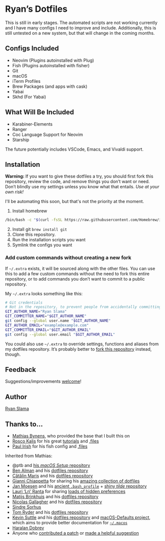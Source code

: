 # Ryan’s Dotfiles

This is still in early stages. The automated scripts are not working currently and I have many configs I need to improve and include. Additionally, this is still untested on a new system, but that will change in the coming months.

## Configs Included

* Neovim (Plugins autoinstalled with Plug)
* Fish (Plugins autoinstalled with fisher)
* Git
* macOS
* iTerm Profiles
* Brew Packages (and apps with cask)
* Yabai
* Skhd (For Yabai)

## What Will Be Included

* Karabiner-Elements
* Ranger
* Coc Language Support for Neovim
* Starship

The future potentially includes VSCode, Emacs, and Vivaldi support.

## Installation

**Warning:** If you want to give these dotfiles a try, you should first fork this repository, review the code, and remove things you don’t want or need. Don’t blindly use my settings unless you know what that entails. _Use at your own risk!_

I'll be automating this soon, but that's not the priority at the moment.

1. Install homebrew
```bash
/bin/bash -c "$(curl -fsSL https://raw.githubusercontent.com/Homebrew/install/master/install.sh)"
```
2. Install git `brew install git`
3. Clone this repository.
4. Run the installation scripts you want
5. Symlink the configs you want

### Add custom commands without creating a new fork

If `~/.extra` exists, it will be sourced along with the other files. You can use this to add a few custom commands without the need to fork this entire repository, or to add commands you don’t want to commit to a public repository.

My `~/.extra` looks something like this:

```bash
# Git credentials
# Not in the repository, to prevent people from accidentally committing under my name
GIT_AUTHOR_NAME="Ryan Slama"
GIT_COMMITTER_NAME="$GIT_AUTHOR_NAME"
git config --global user.name "$GIT_AUTHOR_NAME"
GIT_AUTHOR_EMAIL="example@example.com"
GIT_COMMITTER_EMAIL="$GIT_AUTHOR_EMAIL"
git config --global user.email "$GIT_AUTHOR_EMAIL"
```

You could also use `~/.extra` to override settings, functions and aliases from my dotfiles repository. It’s probably better to [fork this repository](https://github.com/Glitched/dotfiles/fork) instead, though.

## Feedback

Suggestions/improvements
[welcome](https://github.com/Glitched/dotfiles/issues)!

## Author

[Ryan Slama](https://RyanSlama.com)

## Thanks to…
* [Mathias Bynens](https://mathiasbynens.be/), who provided the base that I built this on
* [Rosco Kalis](https://kalis.me) for his great [tutorials](https://kalis.me/dotfiles-automating-macos-system-configuration/) and [.files](https://github.com/rkalis/dotfiles)
* [Paul Irish](https://kalis.me) for his fish config and [.files](https://github.com/paulirish/dotfiles) 

Inherited from Mathias:
* @ptb and [his _macOS Setup_ repository](https://github.com/ptb/mac-setup)
* [Ben Alman](http://benalman.com/) and his [dotfiles repository](https://github.com/cowboy/dotfiles)
* [Cătălin Mariș](https://github.com/alrra) and his [dotfiles repository](https://github.com/alrra/dotfiles)
* [Gianni Chiappetta](https://butt.zone/) for sharing his [amazing collection of dotfiles](https://github.com/gf3/dotfiles)
* [Jan Moesen](http://jan.moesen.nu/) and his [ancient `.bash_profile`](https://gist.github.com/1156154) + [shiny _tilde_ repository](https://github.com/janmoesen/tilde)
* [Lauri ‘Lri’ Ranta](http://lri.me/) for sharing [loads of hidden preferences](http://osxnotes.net/defaults.html)
* [Matijs Brinkhuis](https://matijs.brinkhu.is/) and his [dotfiles repository](https://github.com/matijs/dotfiles)
* [Nicolas Gallagher](http://nicolasgallagher.com/) and his [dotfiles repository](https://github.com/necolas/dotfiles)
* [Sindre Sorhus](https://sindresorhus.com/)
* [Tom Ryder](https://sanctum.geek.nz/) and his [dotfiles repository](https://sanctum.geek.nz/cgit/dotfiles.git/about)
* [Kevin Suttle](http://kevinsuttle.com/) and his [dotfiles repository](https://github.com/kevinSuttle/dotfiles) and [macOS-Defaults project](https://github.com/kevinSuttle/macOS-Defaults), which aims to provide better documentation for [`~/.macos`](https://mths.be/macos)
* [Haralan Dobrev](https://hkdobrev.com/)
* Anyone who [contributed a patch](https://github.com/mathiasbynens/dotfiles/contributors) or [made a helpful suggestion](https://github.com/mathiasbynens/dotfiles/issues)
